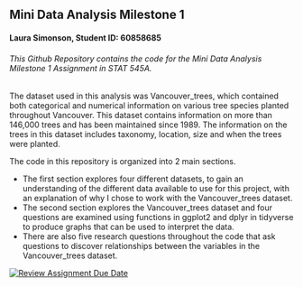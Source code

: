 ## Mini Data Analysis Milestone 1 
#### Laura Simonson, Student ID: 60858685
###### This Github Repository contains the code for the Mini Data Analysis Milestone 1 Assignment in STAT 545A. 

The dataset used in this analysis was Vancouver_trees, which contained both categorical and numerical information on various tree species planted throughout Vancouver. This dataset contains information on more than 146,000 trees and has been maintained since 1989. The information on the trees in this dataset includes taxonomy, location, size and when the trees were planted. 

The code in this repository is organized into 2 main sections. 
* The first section explores four different datasets, to gain an understanding of the different data available to use for this project, with an explanation of why I chose to work with the Vancouver_trees dataset.
* The second section explores the Vancouver_trees dataset and four questions are examined using functions in ggplot2 and dplyr in tidyverse to produce graphs that can be used to interpret the data.
* There are also five research questions throughout the code that ask questions to discover relationships between the variables in the Vancouver_trees dataset. 

[![Review Assignment Due Date](https://classroom.github.com/assets/deadline-readme-button-22041afd0340ce965d47ae6ef1cefeee28c7c493a6346c4f15d667ab976d596c.svg)](https://classroom.github.com/a/SCrOVOnU)
